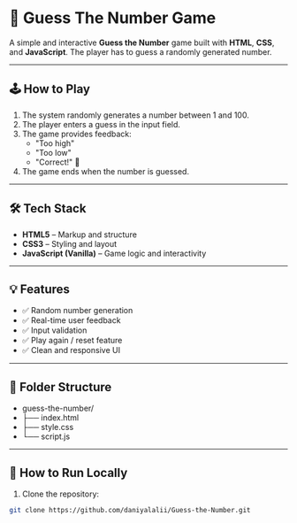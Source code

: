 # 🎯 Guess The Number Game

A simple and interactive **Guess the Number** game built with **HTML**, **CSS**, and **JavaScript**. The player has to guess a randomly generated number.


---

## 🕹 How to Play

1. The system randomly generates a number between 1 and 100.
2. The player enters a guess in the input field.
3. The game provides feedback:
   - "Too high"
   - "Too low"
   - "Correct!" 🎉
4. The game ends when the number is guessed.

---


## 🛠 Tech Stack

- **HTML5** – Markup and structure
- **CSS3** – Styling and layout
- **JavaScript (Vanilla)** – Game logic and interactivity

---

## 💡 Features

- ✅ Random number generation
- ✅ Real-time user feedback
- ✅ Input validation
- ✅ Play again / reset feature
- ✅ Clean and responsive UI

---

## 📁 Folder Structure

- guess-the-number/
- ├── index.html
- ├── style.css
- └── script.js

---

## 🚀 How to Run Locally

1. Clone the repository:

```bash
git clone https://github.com/daniyalalii/Guess-the-Number.git
